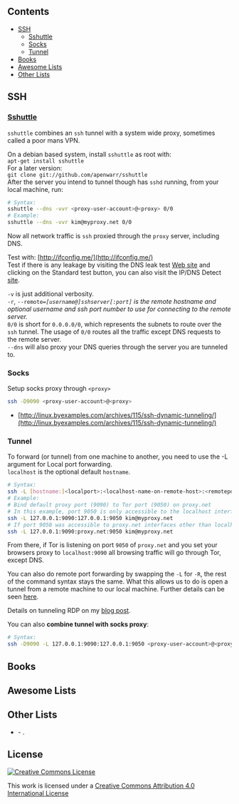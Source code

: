 ## Contents

* [SSH](#ssh)
  * [Sshuttle](#ssh-sshuttle)
  * [Socks](#ssh-socks)
  * [Tunnel](#ssh-tunnel)
* [Books](#books)
* [Awesome Lists](#awesome-lists)
* [Other Lists](#other-lists)






## SSH

### [Sshuttle](https://github.com/apenwarr/sshuttle/tree/master) <a id="ssh-sshuttle"/>

`sshuttle` combines an `ssh` tunnel with a system wide proxy, sometimes called a poor mans VPN.

On a debian based system, install `sshuttle` as root with:  
`apt-get install sshuttle`  
For a later version:  
`git clone git://github.com/apenwarr/sshuttle`  
After the server you intend to tunnel though has `sshd` running, from your local machine, run:  
```bash
# Syntax:
sshuttle --dns -vvr <proxy-user-account>@<proxy> 0/0
# Example:
sshuttle --dns -vvr kim@myproxy.net 0/0
```
Now all network traffic is `ssh` proxied through the `proxy` server, including DNS.

Test with: [http://ifconfig.me/](http://ifconfig.me/)  
Test if there is any leakage by visiting the DNS leak test [Web site](https://www.dnsleaktest.com/) and clicking on the Standard test button, you can also visit the IP/DNS Detect [site](http://ipleak.net/).

`-v` is just additional verbosity.  
`-r`, `--remote`_`=[username@]sshserver[:port]`_ _is the remote hostname and optional username and ssh port number to use for connecting to the remote server._  
`0/0` is short for `0.0.0.0/0`, which represents the subnets to route over the `ssh` tunnel. The usage of `0/0` routes all the traffic except DNS requests to the remote server.  
`--dns` will also proxy your DNS queries through the server you are tunneled to.

### Socks <a id="ssh-socks"/>
Setup socks proxy through `<proxy>`
```bash
ssh -D9090 <proxy-user-account>@<proxy>
```
* [http://linux.byexamples.com/archives/115/ssh-dynamic-tunneling/](http://linux.byexamples.com/archives/115/ssh-dynamic-tunneling/)

### Tunnel <a id="ssh-tunnel"/>
To forward (or tunnel) from one machine to another, you need to use the -L argument for Local port forwarding.  
`localhost` is the optional default `hostname`.  

```bash
# Syntax:
ssh -L [hostname:]<localport>:<localhost-name-on-remote-host>:<remoteport> <proxy-user-account>@<proxy>
# Example:
# Bind default proxy port (9090) to Tor port (9050) on proxy.net
# In this example, port 9050 is only accessible to the localhost interface of proxy.net
ssh -L 127.0.0.1:9090:127.0.0.1:9050 kim@myproxy.net
# If port 9050 was accessible to proxy.net interfaces other than localhost, then we could do the following:
ssh -L 127.0.0.1:9090:proxy.net:9050 kim@myproxy.net
```
From there, if Tor is listening on port `9050` of `proxy.net` and you set your browsers proxy to `localhost:9090` all browsing traffic will go through Tor, except DNS.

You can also do remote port forwarding by swapping the `-L` for `-R`, the rest of the command syntax stays the same. What this allows us to do is open a tunnel from a remote machine to our local machine. Further details can be seen [here](http://blog.trackets.com/2014/05/17/ssh-tunnel-local-and-remote-port-forwarding-explained-with-examples.html).

Details on tunneling RDP on my [blog post](https://blog.binarymist.net/2010/08/26/installation-of-ssh-on-64bit-windows-7-to-tunnel-rdp/).

You can also **combine tunnel with socks proxy**:
```bash
# Syntax:
ssh -D9090 -L 127.0.0.1:9090:127.0.0.1:9050 <proxy-user-account>@<proxy>
```

## Books


## Awesome Lists


## Other Lists

* []() - .

## License

[![Creative Commons License](http://i.creativecommons.org/l/by/4.0/88x31.png)](https://creativecommons.org/licenses/by/4.0/)

This work is licensed under a [Creative Commons Attribution 4.0 International License](http://creativecommons.org/licenses/by/4.0/)
